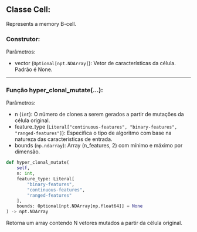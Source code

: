## Classe Cell:

Represents a memory B-cell.

### Construtor:

Parâmetros:

* vector (`Optional[npt.NDArray]`): Vetor de características da célula. Padrão é None.


---

### Função hyper_clonal_mutate(...):

Parâmetros:

* n (`int`): O número de clones a serem gerados a partir de mutações da célula original.
* feature_type (`Literal["continuous-features", "binary-features", "ranged-features"]`): Especifica o tipo de algoritmo com base na natureza das características de entrada.
* bounds (``np.ndarray``): Array (n_features, 2) com mínimo e máximo por dimensão.
```python
def hyper_clonal_mutate(
    self,
    n: int,
    feature_type: Literal[
        "binary-features",
        "continuous-features",
        "ranged-features"
    ],
    bounds: Optional[npt.NDArray[np.float64]] = None
) -> npt.NDArray
```

Retorna um array contendo N vetores mutados a partir da célula original.
